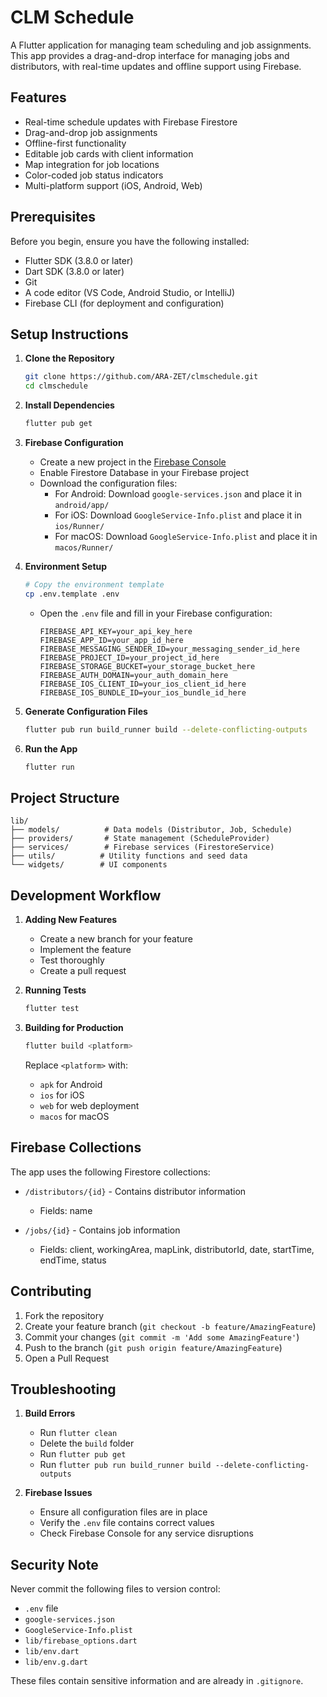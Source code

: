# CLM Schedule

A Flutter application for managing team scheduling and job assignments. This app provides a drag-and-drop interface for managing jobs and distributors, with real-time updates and offline support using Firebase.

## Features

- Real-time schedule updates with Firebase Firestore
- Drag-and-drop job assignments
- Offline-first functionality
- Editable job cards with client information
- Map integration for job locations
- Color-coded job status indicators
- Multi-platform support (iOS, Android, Web)

## Prerequisites

Before you begin, ensure you have the following installed:

- Flutter SDK (3.8.0 or later)
- Dart SDK (3.8.0 or later)
- Git
- A code editor (VS Code, Android Studio, or IntelliJ)
- Firebase CLI (for deployment and configuration)

## Setup Instructions

1. **Clone the Repository**

   ```bash
   git clone https://github.com/ARA-ZET/clmschedule.git
   cd clmschedule
   ```

2. **Install Dependencies**

   ```bash
   flutter pub get
   ```

3. **Firebase Configuration**

   - Create a new project in the [Firebase Console](https://console.firebase.google.com/)
   - Enable Firestore Database in your Firebase project
   - Download the configuration files:
     - For Android: Download `google-services.json` and place it in `android/app/`
     - For iOS: Download `GoogleService-Info.plist` and place it in `ios/Runner/`
     - For macOS: Download `GoogleService-Info.plist` and place it in `macos/Runner/`

4. **Environment Setup**

   ```bash
   # Copy the environment template
   cp .env.template .env
   ```

   - Open the `.env` file and fill in your Firebase configuration:
     ```
     FIREBASE_API_KEY=your_api_key_here
     FIREBASE_APP_ID=your_app_id_here
     FIREBASE_MESSAGING_SENDER_ID=your_messaging_sender_id_here
     FIREBASE_PROJECT_ID=your_project_id_here
     FIREBASE_STORAGE_BUCKET=your_storage_bucket_here
     FIREBASE_AUTH_DOMAIN=your_auth_domain_here
     FIREBASE_IOS_CLIENT_ID=your_ios_client_id_here
     FIREBASE_IOS_BUNDLE_ID=your_ios_bundle_id_here
     ```

5. **Generate Configuration Files**

   ```bash
   flutter pub run build_runner build --delete-conflicting-outputs
   ```

6. **Run the App**
   ```bash
   flutter run
   ```

## Project Structure

```
lib/
├── models/          # Data models (Distributor, Job, Schedule)
├── providers/       # State management (ScheduleProvider)
├── services/        # Firebase services (FirestoreService)
├── utils/          # Utility functions and seed data
└── widgets/        # UI components
```

## Development Workflow

1. **Adding New Features**

   - Create a new branch for your feature
   - Implement the feature
   - Test thoroughly
   - Create a pull request

2. **Running Tests**

   ```bash
   flutter test
   ```

3. **Building for Production**
   ```bash
   flutter build <platform>
   ```
   Replace `<platform>` with:
   - `apk` for Android
   - `ios` for iOS
   - `web` for web deployment
   - `macos` for macOS

## Firebase Collections

The app uses the following Firestore collections:

- `/distributors/{id}` - Contains distributor information

  - Fields: name

- `/jobs/{id}` - Contains job information
  - Fields: client, workingArea, mapLink, distributorId, date, startTime, endTime, status

## Contributing

1. Fork the repository
2. Create your feature branch (`git checkout -b feature/AmazingFeature`)
3. Commit your changes (`git commit -m 'Add some AmazingFeature'`)
4. Push to the branch (`git push origin feature/AmazingFeature`)
5. Open a Pull Request

## Troubleshooting

1. **Build Errors**

   - Run `flutter clean`
   - Delete the `build` folder
   - Run `flutter pub get`
   - Run `flutter pub run build_runner build --delete-conflicting-outputs`

2. **Firebase Issues**
   - Ensure all configuration files are in place
   - Verify the `.env` file contains correct values
   - Check Firebase Console for any service disruptions

## Security Note

Never commit the following files to version control:

- `.env` file
- `google-services.json`
- `GoogleService-Info.plist`
- `lib/firebase_options.dart`
- `lib/env.dart`
- `lib/env.g.dart`

These files contain sensitive information and are already in `.gitignore`.
